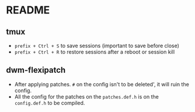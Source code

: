 # README

## tmux
- `prefix + Ctrl + S` to save sessions (important to save before close)
- `prefix + Ctrl + R` to restore sessions after a reboot or session kill

## dwm-flexipatch
- After applying patches. `#` on the config isn't to be deleted', it will ruin the config.
- All the config for the patches on the `patches.def.h` is on the `config.def.h` to be compiled.

